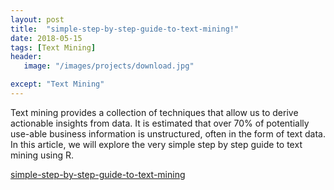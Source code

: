 ```yaml
---
layout: post
title:  "simple-step-by-step-guide-to-text-mining!"
date: 2018-05-15
tags: [Text Mining]
header:
   image: "/images/projects/download.jpg"

except: "Text Mining"
---
```


 Text mining provides a collection of techniques that allow us to derive actionable insights from data. 
 It is estimated that over 70% of potentially use-able business information is unstructured, often in the form of text data.
 In this article, we will explore the very simple step by step guide to text mining using R.
 
 
[simple-step-by-step-guide-to-text-mining](http://enyinnayaijoma.blogspot.com.ng/2016/08/simple-step-by-step-guide-to-text-mining.html)